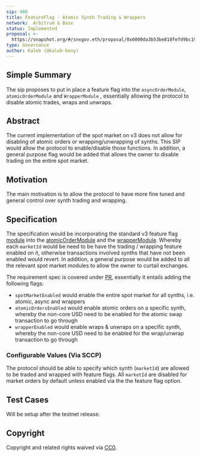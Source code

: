 ```yaml
---
sip: 406
title: FeatureFlag - Atomic Synth Trading & Wrappers
network:  Arbitrum & Base
status: Implemented
proposal: >-
  https://snapshot.org/#/snxgov.eth/proposal/0x6000da3b53be810fefd9bc19b8ab4f1a975d63ad68197a73636050a7246d3a72
type: Governance
author: Kaleb (@kaleb-keny)
---
```


## Simple Summary

The sip proposes to put in place a feature flag into the `asyncOrderModule`, `atomicOrderModule` and `WrapperModule` , essentially allowing the protocol to disable atomic trades, wraps and unwraps.

## Abstract

<!--A short (~200 word) description of the proposed change, the abstract should clearly describe the proposed change. This is what *will* be done if the SIP is implemented, not *why* it should be done or *how* it will be done. If the SIP proposes deploying a new contract, write, "we propose to deploy a new contract that will do x".-->

The current implementation of the spot market on v3 does not allow for disabling of atomic orders or wrapping/unwrapping of synths. This SIP would allow the protocol to enable/disable those functions. In addition, a general purpose flag would be added that allows the owner to disable trading on the entire spot market.

## Motivation

The main motivation is to allow the protocol to have more fine tuned and general control over synth trading and wrapping.

## Specification

The specification would be incorporating the standard v3 feature flag [module](https://github.com/Synthetixio/synthetix-v3/blob/d8240a31967b518d95237ee939ba7222e6618454/utils/core-modules/contracts/modules/FeatureFlagModule.sol)  into the [atomicOrderModule](https://github.com/Synthetixio/synthetix-v3/blob/d8240a31967b518d95237ee939ba7222e6618454/markets/spot-market/contracts/modules/AtomicOrderModule.sol) and the [wrapperModule](https://github.com/Synthetixio/synthetix-v3/blob/d8240a31967b518d95237ee939ba7222e6618454/markets/spot-market/contracts/modules/WrapperModule.sol). Whereby each `marketId` would be need to be have the trading / wrapping feature enabled on it, otherwise transactions involved synths that have not been enabled would revert. In addition, a general purpose would be added to all the relevant spot market modules to allow the owner to curtail exchanges.

The requirement spec is covered under [PR](https://github.com/Synthetixio/synthetix-v3/pull/2339), essentially it entails adding the following flags:
- `spotMarketEnabled` would enable the entire spot market for all synths, i.e. atomic, async and wrappers
- `atomicOrdersEnabled` would enable atomic orders on a specific synth, whereby the non-core USD need to be enabled for the atomic swap transaction to go through
- `wrapperEnabled` would enable wraps & unwraps on a specific synth, whereby the non-core USD need to be enabled for the wrap/unwrap transaction to go through

### Configurable Values (Via SCCP)

The protocol should be able to specify which synth (`marketId`) are allowed to be traded and wrapped with feature flags. All `marketId` are disabled for market orders by default unless enabled via the the feature flag option.

## Test Cases

Will be setup after the testnet release.


## Copyright

Copyright and related rights waived via [CC0](https://creativecommons.org/publicdomain/zero/1.0/).
